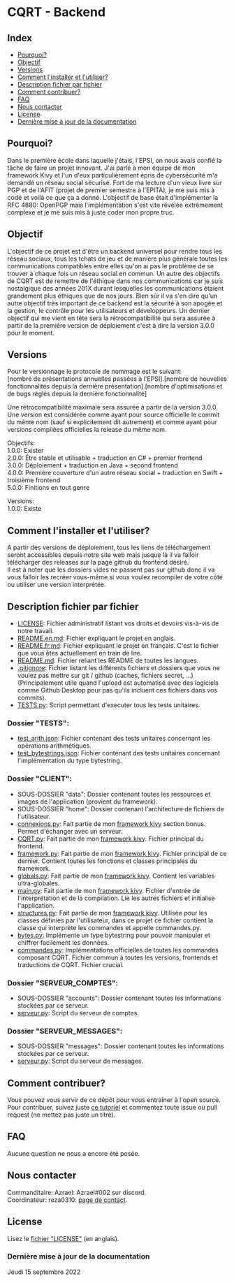 # CQRT - Backend

## Index
- [Pourquoi?](https://github.com/reza0310/Appli_Kivy_7-CQRT/blob/main/README.fr.md#pourquoi)
- [Objectif](https://github.com/reza0310/Appli_Kivy_7-CQRT/blob/main/README.fr.md#objectif)
- [Versions](https://github.com/reza0310/Appli_Kivy_7-CQRT/blob/main/README.fr.md#versions)
- [Comment l'installer et l'utiliser?](https://github.com/reza0310/Appli_Kivy_7-CQRT/blob/main/README.fr.md#comment-linstaller-et-lutiliser)
- [Description fichier par fichier](https://github.com/reza0310/Appli_Kivy_7-CQRT/blob/main/README.fr.md#description-fichier-par-fichier)
- [Comment contribuer?](https://github.com/reza0310/Appli_Kivy_7-CQRT/blob/main/README.fr.md#comment-contribuer)
- [FAQ](https://github.com/reza0310/Appli_Kivy_7-CQRT/blob/main/README.fr.md#faq)
- [Nous contacter](https://github.com/reza0310/Appli_Kivy_7-CQRT/blob/main/README.fr.md#nous-contacter)
- [License](https://github.com/reza0310/Appli_Kivy_7-CQRT/blob/main/README.fr.md#license)
- [Dernière mise à jour de la documentation](https://github.com/reza0310/Appli_Kivy_7-CQRT/blob/main/README.fr.md#dernière-mise-à-jour-de-la-documentation)

## Pourquoi?
Dans le première école dans laquelle j'étais, l'EPSI, on nous avais confié la tâche de faire un projet innovant. J'ai parlé à mon équipe de mon framework Kivy et l'un d'eux particulièrement épris de cybersécurité m'a demandé un réseau social sécurisé. Fort de ma lecture d'un vieux livre sur PGP et de l'AFIT (projet de premier semestre à l'EPITA), je me suis mis à codé et voilà ce que ça a donné. L'objectif de base était d'implémenter la RFC 4880: OpenPGP mais l'implémentation s'est vite révélée extrêmement complexe et je me suis mis à juste coder mon propre truc.

## Objectif
L'objectif de ce projet est d'être un backend universel pour rendre tous les réseau sociaux, tous les tchats de jeu et de manière plus générale toutes les communications compatibles entre elles qu'on ai pas le problème de se trouver à chaque fois un réseau social en commun. Un autre des objectifs de CQRT est de remettre de l'éthique dans nos communications car je suis nostalgique des années 201X durant lesquelles les communications étaient grandement plus éthiques que de nos jours. Bien sûr il va s'en dire qu'un autre objectif très important de ce backend est la sécurité à son apogée et la gestion, le contrôle pour les utilisateurs et développeurs. Un dernier objectif qui me vient en tête sera la rétrocompatibilité qui sera assurée à partir de la première version de déploiement c'est à dire la version 3.0.0 pour le moment.

## Versions
Pour le versionnage le protocole de nommage est le suivant:<br>
[nombre de présentations annuelles passées à l'EPSI].[nombre de nouvelles fonctionnalités depuis la dernière présentation].[nombre d'optimisations et de bugs réglés depuis la dernière fonctionnalité]

Une rétrocompatibilité maximale sera assurée à partir de la version 3.0.0.<br>
Une version est considérée comme ayant pour source officielle le commit du même nom (sauf si explicitement dit autrement) et comme ayant pour versions compilées officielles la release du même nom.

Objectifs:<br>
1.0.0: Exister<br>
2.0.0: Être stable et utilisable + traduction en C# + premier frontend<br>
3.0.0: Déploiement + traduction en Java + second frontend<br>
4.0.0: Première couverture d'un autre réseau social + traduction en Swift + troisième frontend<br>
5.0.0: Finitions en tout genre

Versions:<br>
1.0.0: Existe

## Comment l'installer et l'utiliser?
A partir des versions de déploiement, tous les liens de téléchargement seront accessibles depuis notre site web mais jusque là il va falloir télécharger des releases sur la page github du frontend désiré.<br>
Il est à noter que les dossiers vides ne passent pas sur github donc il va vous falloir les recréer vous-même si vous voulez recompiler de votre côté ou utiliser une version interprétée.

## Description fichier par fichier
- [LICENSE](https://github.com/reza0310/Appli_Kivy_7-CQRT/blob/main/LICENSE): Fichier administratif listant vos droits et devoirs vis-à-vis de notre travail.
- [README.en.md](https://github.com/reza0310/Appli_Kivy_7-CQRT/blob/main/README.en.md): Fichier expliquant le projet en anglais.
- [README.fr.md](https://github.com/reza0310/Appli_Kivy_7-CQRT/blob/main/README.fr.md): Fichier expliquant le projet en français. C'est le fichier que vous êtes actuellement en train de lire.
- [README.md](https://github.com/reza0310/Appli_Kivy_7-CQRT/blob/main/README.md): Fichier reliant les README de toutes les langues.
- [.gitignore](https://github.com/reza0310/Appli_Kivy_7-CQRT/blob/main/.gitignore): Fichier listant les différents fichiers et dossiers que vous ne voulez pas mettre sur git / github (caches, fichiers secret, ...) (Principalement utile quand l'upload est automatisé avec des logiciels comme Github Desktop pour pas qu'ils incluent ces fichiers dans vos commits).
- [TESTS.py](https://github.com/reza0310/Appli_Kivy_7-CQRT/blob/main/TESTS.py): Script permettant d'executer tous les tests unitaires.

### Dossier "TESTS":
- [test_arith.json](https://github.com/reza0310/Appli_Kivy_7-CQRT/blob/main/TESTS/test_arith.json): Fichier contenant des tests unitaires concernant les opérations arithmétiques.
- [test_bytestrings.json](https://github.com/reza0310/Appli_Kivy_7-CQRT/blob/main/TESTS/test_bytestrings.json): Fichier contenant des tests unitaires concernant l'implémentation du type bytestring.

### Dossier "CLIENT":
- SOUS-DOSSIER "data": Dossier contenant toutes les ressources et images de l'application (provient du framework).
- SOUS-DOSSIER "home": Dossier contenant l'architecture de fichiers de l'utilisateur.
- [connexions.py](https://github.com/reza0310/Appli_Kivy_7-CQRT/blob/main/CLIENT/connexions.py): Fait partie de mon [framework kivy](https://github.com/reza0310/Framework-Kivy) section bonus. Permet d'échanger avec un serveur.
- [CQRT.py](https://github.com/reza0310/Appli_Kivy_7-CQRT/blob/main/CLIENT/CQRT.py): Fait partie de mon [framework kivy](https://github.com/reza0310/Framework-Kivy). Fichier principal du frontend.
- [framework.py](https://github.com/reza0310/Appli_Kivy_7-CQRT/blob/main/CLIENT/framework.py): Fait partie de mon [framework kivy](https://github.com/reza0310/Framework-Kivy). Fichier principal de ce dernier. Contient toutes les fonctions et classes principales du framework.
- [globals.py](https://github.com/reza0310/Appli_Kivy_7-CQRT/blob/main/CLIENT/globals.py): Fait partie de mon [framework kivy](https://github.com/reza0310/Framework-Kivy). Contient les variables ultra-globales.
- [main.py](https://github.com/reza0310/Appli_Kivy_7-CQRT/blob/main/CLIENT/main.py): Fait partie de mon [framework kivy](https://github.com/reza0310/Framework-Kivy). Fichier d'entrée de l'interprétation et de la compilation. Lie les autres fichiers et initialise l'application.
- [structures.py](https://github.com/reza0310/Appli_Kivy_7-CQRT/blob/main/CLIENT/structures.py): Fait partie de mon [framework kivy](https://github.com/reza0310/Framework-Kivy). Utilisée pour les classes définies par l'utilisateur, dans ce projet ce fichier contient la classe qui interprète les commandes et appelle commandes.py.
- [bytes.py](https://github.com/reza0310/Appli_Kivy_7-CQRT/blob/main/CLIENT/bytes.py): Implémente un type bytestring pour pouvoir manipuler et chiffrer facilement les données.
- [commandes.py](https://github.com/reza0310/Appli_Kivy_7-CQRT/blob/main/CLIENT/commandes.py): Implémentations officielles de toutes les commandes composant CQRT. Fichier commun à toutes les versions, frontends et traductions de CQRT. Fichier crucial.

### Dossier "SERVEUR_COMPTES":
- SOUS-DOSSIER "accounts": Dossier contenant toutes les informations stockées par ce serveur.
- [serveur.py](https://github.com/reza0310/Appli_Kivy_7-CQRT/blob/main/SERVEUR_COMPTES/serveur.py): Script du serveur de comptes.

### Dossier "SERVEUR_MESSAGES":
- SOUS-DOSSIER "messages": Dossier contenant toutes les informations stockées par ce serveur.
- [serveur.py](https://github.com/reza0310/Appli_Kivy_7-CQRT/blob/main/SERVEUR_MESSAGES/serveur.py): Script du serveur de messages.

## Comment contribuer?
Vous pouvez vous servir de ce dépôt pour vous entraîner à l'open source. Pour contribuer, suivez juste [ce tutoriel](https://github.com/reza0310/Tutorials/blob/contribute/README.fr.md) et commentez toute issue ou pull request (ne mettez pas juste un titre).

## FAQ
Aucune question ne nous a encore été posée.

## Nous contacter
Commanditaire: Azrael: Azrael#002 sur discord.<br>
Coordinateur: reza0310: [page de contact](https://github.com/reza0310#a-propos-de-mon-profil).

## License
Lisez le [fichier "LICENSE"](https://github.com/reza0310/Appli_Kivy_7-CQRT/blob/main/LICENSE) (en anglais).

### Dernière mise à jour de la documentation 
Jeudi 15 septembre 2022

